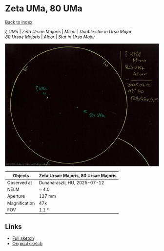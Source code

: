 # Zeta UMa, 80 UMa

[Back to index](../main.md)

_ζ UMa_ | _Zeta Ursae Majoris_ | _Mizar_ | _Double star in Ursa Major_  
_80 Ursae Majoris_ | _Alcor_ | _Star in Ursa Major_  

![Zeta UMa, 80 UMa](../img/zeta-uma-80-uma-20250715.jpg)

Objects | Zeta Ursae Majoris, 80 Ursae Majoris
-|-
Observed at | Dunaharaszti, HU, 2025-07-12
NELM | ~ 4.0
Aperture | 127 mm
Magnification | 47x
FOV | 1.1 °


## Links

- [Full sketch](../img/zeta-uma-80-uma-kappa-her-20250715.jpg)
- [Original sketch](../scan/20250715_1.jpg)
